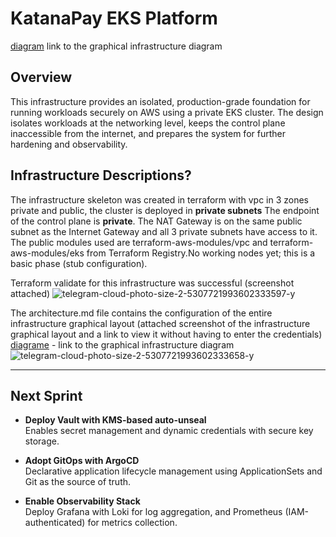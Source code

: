 # KatanaPay EKS Platform
[diagram](https://www.mermaidchart.com/raw/77c7eb92-865c-4935-8173-cbf689a35d8f?theme=light&version=v0.1&format=svg)  link to the graphical infrastructure diagram
## Overview

This infrastructure provides an isolated, production-grade foundation for running workloads securely on AWS using a private EKS cluster. The design isolates workloads at the networking level, keeps the control plane inaccessible from the internet, and prepares the system for further hardening and observability.

## Infrastructure Descriptions?

The infrastructure skeleton was created in terraform with vpc in 3 zones private and public, the cluster is deployed in **private subnets** The endpoint of the control plane is **private**.  The NAT Gateway is on the same public subnet as the Internet Gateway and all 3 private subnets have access to it. The public modules used are terraform-aws-modules/vpc and terraform-aws-modules/eks from Terraform Registry.No working nodes yet; this is a basic phase (stub configuration).

Terraform validate for this infrastructure was successful (screenshot attached)
![telegram-cloud-photo-size-2-5307721993602333597-y](https://github.com/user-attachments/assets/3a536d70-bf44-4872-ae87-4e71b9666f46)

The architecture.md file contains the configuration of the entire infrastructure graphical layout (attached screenshot of the infrastructure graphical layout and a link to view it without having to enter the credentials)
[diagrame](https://www.mermaidchart.com/raw/77c7eb92-865c-4935-8173-cbf689a35d8f?theme=light&version=v0.1&format=svg) - link to the graphical infrastructure diagram
![telegram-cloud-photo-size-2-5307721993602333658-y](https://github.com/user-attachments/assets/50f03fea-dd88-424b-a225-2bafa7fb4409)

---

## Next Sprint

- **Deploy Vault with KMS-based auto-unseal**  
  Enables secret management and dynamic credentials with secure key storage.

- **Adopt GitOps with ArgoCD**  
  Declarative application lifecycle management using ApplicationSets and Git as the source of truth.

- **Enable Observability Stack**  
  Deploy Grafana with Loki for log aggregation, and Prometheus (IAM-authenticated) for metrics collection.
